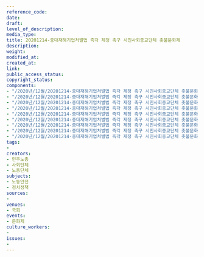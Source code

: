 ```yaml
---
reference_code: 
date: 
draft: 
level_of_description: 
media_type: 
title: 20201214-중대재해기업처벌법 즉각 제정 촉구 시민사회종교단체 촛불문화제
description: 
weight: 
modified_at: 
created_at: 
link: 
public_access_status: 
copyright_status: 
components:
- "/2020년/12월/20201214-중대재해기업처벌법 즉각 제정 촉구 시민사회종교단체 촛불문화제/_5D46806.JPG"
- "/2020년/12월/20201214-중대재해기업처벌법 즉각 제정 촉구 시민사회종교단체 촛불문화제/1280_PIG5213.jpg"
- "/2020년/12월/20201214-중대재해기업처벌법 즉각 제정 촉구 시민사회종교단체 촛불문화제/_5D46795.JPG"
- "/2020년/12월/20201214-중대재해기업처벌법 즉각 제정 촉구 시민사회종교단체 촛불문화제/1280_5D46795.jpg"
- "/2020년/12월/20201214-중대재해기업처벌법 즉각 제정 촉구 시민사회종교단체 촛불문화제/_PIG5205.JPG"
- "/2020년/12월/20201214-중대재해기업처벌법 즉각 제정 촉구 시민사회종교단체 촛불문화제/1280_5D46806.jpg"
- "/2020년/12월/20201214-중대재해기업처벌법 즉각 제정 촉구 시민사회종교단체 촛불문화제/_PIG5213.JPG"
- "/2020년/12월/20201214-중대재해기업처벌법 즉각 제정 촉구 시민사회종교단체 촛불문화제/_5D46751.JPG"
- "/2020년/12월/20201214-중대재해기업처벌법 즉각 제정 촉구 시민사회종교단체 촛불문화제/1280_PIG5205.jpg"
tags:
- 
creators:
- 민주노총
- 사회단체
- 노동단체
subjects:
- 노동안전
- 정치정책
sources:
- 
venues:
- 국회
events:
- 문화제
culture_workers:
- 
issues:
- 
---
```

